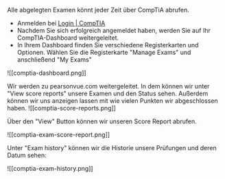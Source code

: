 Alle abgelegten Examen könnt jeder Zeit über CompTiA abrufen.

* Anmelden bei [Login | CompTIA](https://login.comptia.org/)
* Nachdem Sie sich erfolgreich angemeldet haben, werden Sie auf Ihr CompTIA-Dashboard weitergeleitet.
* In Ihrem Dashboard finden Sie verschiedene Registerkarten und Optionen. Wählen Sie die Registerkarte "Manage Exams" und anschließend "My Exams"

![[comptia-dashboard.png]]

Wir werden zu pearsonvue.com weitergeleitet. In dem können wir unter "View score reports" unsere Examen und den Status sehen. Außerdem können wir uns anzeigen lassen mit wie vielen Punkten wir abgeschlossen haben.
![[comptia-score-reports.png]]

Über den "View" Button können wir unseren Score Report abrufen. 

![[comptia-exam-score-report.png]]

Unter "Exam history" können wir die Historie unsere Prüfungen und deren Datum sehen:

![[comptia-exam-history.png]]